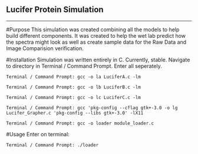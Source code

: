 
## Lucifer Protein Simulation
--------------
#Purpose
This simulation was created combining all the models to help build different components.
It was created to help the wet lab predict how the spectra might look as well as create sample data for the Raw Data and 
Image Comparision verification.

#Installation 
Simulation was written entirely in C. Currently, stable.
Navigate to directory in Terminal / Command Prompt. Enter all seperately.
```
Terminal / Command Prompt: gcc -o la LuciferA.c -lm
```
```
Terminal / Command Prompt: gcc -o lb LuciferB.c -lm
```
```
Terminal / Command Prompt: gcc -o lc LuciferC.c -lm
```
```
Terminal / Command Prompt: gcc 'pkg-config --cflag gtk+-3.0 -o lg Lucifer_Grapher.c 'pkg-config --libs gtk+-3.0' -lX11
```
```
Terminal / Command Prompt: gcc -o loader module_loader.c
```

#Usage
Enter on terminal:
```
Terminal / Command Prompt: ./loader
```
